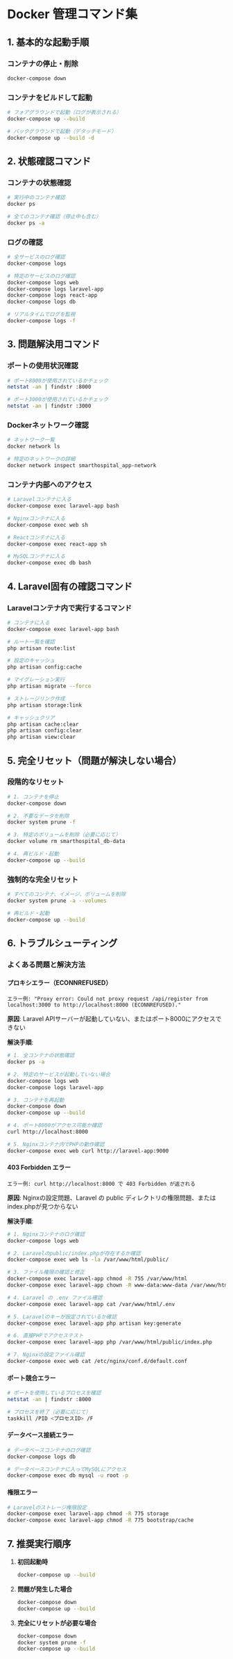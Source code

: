 # Docker 管理コマンド集

## 1. 基本的な起動手順

### コンテナの停止・削除
```bash
docker-compose down
```

### コンテナをビルドして起動
```bash
# フォアグラウンドで起動（ログが表示される）
docker-compose up --build

# バックグラウンドで起動（デタッチモード）
docker-compose up --build -d
```

## 2. 状態確認コマンド

### コンテナの状態確認
```bash
# 実行中のコンテナ確認
docker ps

# 全てのコンテナ確認（停止中も含む）
docker ps -a
```

### ログの確認
```bash
# 全サービスのログ確認
docker-compose logs

# 特定のサービスのログ確認
docker-compose logs web
docker-compose logs laravel-app
docker-compose logs react-app
docker-compose logs db

# リアルタイムでログを監視
docker-compose logs -f
```

## 3. 問題解決用コマンド

### ポートの使用状況確認
```bash
# ポート8000が使用されているかチェック
netstat -an | findstr :8000

# ポート3000が使用されているかチェック
netstat -an | findstr :3000
```

### Dockerネットワーク確認
```bash
# ネットワーク一覧
docker network ls

# 特定のネットワークの詳細
docker network inspect smarthospital_app-network
```

### コンテナ内部へのアクセス
```bash
# Laravelコンテナに入る
docker-compose exec laravel-app bash

# Nginxコンテナに入る
docker-compose exec web sh

# Reactコンテナに入る
docker-compose exec react-app sh

# MySQLコンテナに入る
docker-compose exec db bash
```

## 4. Laravel固有の確認コマンド

### Laravelコンテナ内で実行するコマンド
```bash
# コンテナに入る
docker-compose exec laravel-app bash

# ルート一覧を確認
php artisan route:list

# 設定のキャッシュ
php artisan config:cache

# マイグレーション実行
php artisan migrate --force

# ストレージリンク作成
php artisan storage:link

# キャッシュクリア
php artisan cache:clear
php artisan config:clear
php artisan view:clear
```

## 5. 完全リセット（問題が解決しない場合）

### 段階的なリセット
```bash
# 1. コンテナを停止
docker-compose down

# 2. 不要なデータを削除
docker system prune -f

# 3. 特定のボリュームを削除（必要に応じて）
docker volume rm smarthospital_db-data

# 4. 再ビルド・起動
docker-compose up --build
```

### 強制的な完全リセット
```bash
# すべてのコンテナ、イメージ、ボリュームを削除
docker system prune -a --volumes

# 再ビルド・起動
docker-compose up --build
```

## 6. トラブルシューティング

### よくある問題と解決方法

#### プロキシエラー（ECONNREFUSED）

```
エラー例: "Proxy error: Could not proxy request /api/register from localhost:3000 to http://localhost:8000 (ECONNREFUSED)."
```

**原因**: Laravel APIサーバーが起動していない、またはポート8000にアクセスできない

**解決手順**:
```bash
# 1. 全コンテナの状態確認
docker ps -a

# 2. 特定のサービスが起動していない場合
docker-compose logs web
docker-compose logs laravel-app

# 3. コンテナを再起動
docker-compose down
docker-compose up --build

# 4. ポート8000がアクセス可能か確認
curl http://localhost:8000

# 5. Nginxコンテナ内でPHPの動作確認
docker-compose exec web curl http://laravel-app:9000
```

#### 403 Forbidden エラー

```
エラー例: curl http://localhost:8000 で 403 Forbidden が返される
```

**原因**: Nginxの設定問題、Laravel の public ディレクトリの権限問題、またはindex.phpが見つからない

**解決手順**:
```bash
# 1. Nginxコンテナのログ確認
docker-compose logs web

# 2. Laravelのpublic/index.phpが存在するか確認
docker-compose exec web ls -la /var/www/html/public/

# 3. ファイル権限の確認と修正
docker-compose exec laravel-app chmod -R 755 /var/www/html
docker-compose exec laravel-app chown -R www-data:www-data /var/www/html

# 4. Laravel の .env ファイル確認
docker-compose exec laravel-app cat /var/www/html/.env

# 5. Laravelのキーが設定されているか確認
docker-compose exec laravel-app php artisan key:generate

# 6. 直接PHPでアクセステスト
docker-compose exec laravel-app php /var/www/html/public/index.php

# 7. Nginxの設定ファイル確認
docker-compose exec web cat /etc/nginx/conf.d/default.conf
```

#### ポート競合エラー
```bash
# ポートを使用しているプロセスを確認
netstat -an | findstr :8000

# プロセスを終了（必要に応じて）
taskkill /PID <プロセスID> /F
```

#### データベース接続エラー
```bash
# データベースコンテナのログ確認
docker-compose logs db

# データベースコンテナに入ってMySQLにアクセス
docker-compose exec db mysql -u root -p
```

#### 権限エラー
```bash
# Laravelのストレージ権限設定
docker-compose exec laravel-app chmod -R 775 storage
docker-compose exec laravel-app chmod -R 775 bootstrap/cache
```

## 7. 推奨実行順序

1. **初回起動時**
   ```bash
   docker-compose up --build
   ```

2. **問題が発生した場合**
   ```bash
   docker-compose down
   docker-compose up --build
   ```

3. **完全にリセットが必要な場合**
   ```bash
   docker-compose down
   docker system prune -f
   docker-compose up --build
   ```